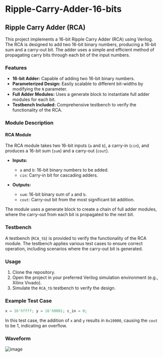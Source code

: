 # Ripple-Carry-Adder-16-bits

## Ripple Carry Adder (RCA)

This project implements a 16-bit Ripple Carry Adder (RCA) using Verilog. The RCA is designed to add two 16-bit binary numbers, producing a 16-bit sum and a carry-out bit. The adder uses a simple and efficient method of propagating carry bits through each bit of the input numbers.

### Features

- **16-bit Adder:** Capable of adding two 16-bit binary numbers.
- **Parameterized Design:** Easily scalable to different bit-widths by modifying the `N` parameter.
- **Full Adder Modules:** Uses a generate block to instantiate full adder modules for each bit.
- **Testbench Included:** Comprehensive testbench to verify the functionality of the RCA.

### Module Description

#### RCA Module

The RCA module takes two 16-bit inputs (`a` and `b`), a carry-in (`cin`), and produces a 16-bit sum (`sum`) and a carry-out (`cout`). 

- **Inputs:**
  - `a` and `b`: 16-bit binary numbers to be added.
  - `cin`: Carry-in bit for cascading adders.
  
- **Outputs:**
  - `sum`: 16-bit binary sum of `a` and `b`.
  - `cout`: Carry-out bit from the most significant bit addition.

The module uses a generate block to create a chain of full adder modules, where the carry-out from each bit is propagated to the next bit.

### Testbench

A testbench (`RCA_tb`) is provided to verify the functionality of the RCA module. The testbench applies various test cases to ensure correct operation, including scenarios where the carry-out bit is generated.

### Usage

1. Clone the repository.
2. Open the project in your preferred Verilog simulation environment (e.g., Xilinx Vivado).
3. Simulate the `RCA_tb` testbench to verify the design.

### Example Test Case

```verilog
x = 16'hffff; y = 16'h0001; c_in = 0;
```

In this test case, the addition of `x` and `y` results in `0x10000`, causing the `cout` to be 1, indicating an overflow.

### Waveform

![image](https://github.com/Nirvan-Mishra-09/Ripple-Carry-Adder-16-bits-/assets/127642231/addb4be6-c1c3-425f-bf1e-0dc455c5e20f)


